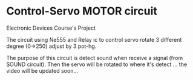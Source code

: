 # Control-Servo MOTOR circuit
Electronic Devices Course's Project

The circuit using Ne555 and Relay ic to control servo rotate 3 different degree (0->250) adjust by 3 pot-hg.

The purpose of this circuit is detect sound when receive a signal (from SOUND circuit). Then the servo will be rotated to where it's detect ... the video will be updated soon...

